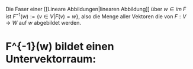 Die Faser einer [[Lineare Abbildungen|linearen Abbildung]] über $w \in im \; F$ ist  $F^{-1}(w) := \{v \in V | F(v) = w \}$, also die Menge aller Vektoren die von $F: V \rightarrow W$ auf $w$ abgebildet werden.

# F^{-1}(w) bildet einen Untervektorraum:


# 
